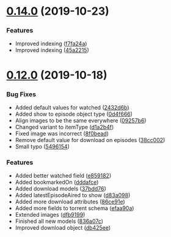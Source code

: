 # [0.14.0](https://github.com/pct-org/mongo-models/compare/v0.12.0...v0.14.0) (2019-10-23)


### Features

* Improved indexing ([f7fa24a](https://github.com/pct-org/mongo-models/commit/f7fa24a76167a01c613a3d5718b56913ae09f70d))
* Improved indexing ([45a2215](https://github.com/pct-org/mongo-models/commit/45a2215ca71b6e1ab2320b6c2fae53521b84eee1))



# [0.12.0](https://github.com/pct-org/mongo-models/compare/836a07c6279c73cba11e4384a02a946b707ebb53...v0.12.0) (2019-10-18)


### Bug Fixes

* Added default values for watched ([2432d6b](https://github.com/pct-org/mongo-models/commit/2432d6b5d84b6dc169d7ec867a6419889cfda44b))
* Added show to episode object type ([0d4f666](https://github.com/pct-org/mongo-models/commit/0d4f666406da208d863b9ea71b8408ae3f20146b))
* Align images to be the same everywhere ([09257b6](https://github.com/pct-org/mongo-models/commit/09257b6541ab03b6212313fc5f578436dbe80fc8))
* Changed variant to itemType ([d1a2b4f](https://github.com/pct-org/mongo-models/commit/d1a2b4f0e3f2380a7dbe8d85f14f4357e5106044))
* Fixed image was incorrect ([8f0bead](https://github.com/pct-org/mongo-models/commit/8f0bead650d40b4f99ef47ed55da29f94bb1bb80))
* Remove default value for download on episodes ([38cc002](https://github.com/pct-org/mongo-models/commit/38cc002f439adc14313b7888442afc2780abf0a7))
* Small typo ([5496154](https://github.com/pct-org/mongo-models/commit/549615436bc3219fd5e9f7400976506d66e4a961))


### Features

* Added better watched field ([e859182](https://github.com/pct-org/mongo-models/commit/e85918262e9d991d338a4a257203270a4d61ec85))
* Added bookmarkedOn ([dddafce](https://github.com/pct-org/mongo-models/commit/dddafceaf630c6df310dbd672ea06ab9d1d08d99))
* Added download models ([37bdd76](https://github.com/pct-org/mongo-models/commit/37bdd76d2ddb2670b4bb5f8c8c112939b4033e9e))
* Added latestEpisodeAired to show ([d83a098](https://github.com/pct-org/mongo-models/commit/d83a098dc7fb367152d73e9cf750d83fe13a6d18))
* Added more download attributes ([86ce91e](https://github.com/pct-org/mongo-models/commit/86ce91e096f81e53e5d92c0ac652522f79b163a8))
* Added more fields to torrent schema ([efaa90a](https://github.com/pct-org/mongo-models/commit/efaa90a87fb8242fe96a5454030ab52f3348514a))
* Extended images ([dfb9199](https://github.com/pct-org/mongo-models/commit/dfb91992a19839c2c2acf466f3d17cad4804ade2))
* Finished all new models ([836a07c](https://github.com/pct-org/mongo-models/commit/836a07c6279c73cba11e4384a02a946b707ebb53))
* Improved download object ([db425ee](https://github.com/pct-org/mongo-models/commit/db425ee1d21a943a35544738a7fa4465abd298cd))



